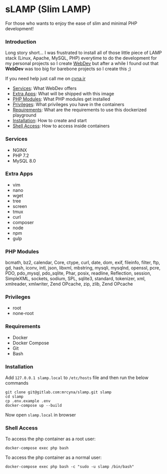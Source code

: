 # sLAMP (Slim LAMP)
For those who wants to enjoy the ease of slim and minimal PHP development!

### Introduction
Long story short... I was frustrated to install all of those little piece of LAMP stack (Linux, Apache, MySQL, PHP) everytime to do the development for my personal projects so I create [WebDev](https://gitlab.com/mrcyna/webdev) but after a while I found out that **WebDev** was too big for barebone projects so I create this ;)

If you need help just call me on [cyna.ir](https://cyna.ir)

- [Services](#services): What WebDev offers
- [Extra Apps](#extra-apps): What will be shipped with this image
- [PHP Modules](#php-modules): What PHP modules get installed 
- [Privileges](#privileges): What privileges you have in the containers
- [Requirements](#requirements): What are the requirements to use this dockerized playground
- [Installation](#installation): How to create and start
- [Shell Access](#shell-access): How to access inside containers

### Services
- NGINX
- PHP 7.2
- MySQL 8.0

### Extra Apps
- vim
- nano
- wget
- tree
- screen
- tmux
- curl
- composer
- node
- npm
- gulp

### PHP Modules
bcmath, bz2, calendar, Core, ctype, curl, date, dom, exif, fileinfo, filter, ftp, gd, hash, iconv, intl, json, libxml, mbstring, mysqli, mysqlnd, openssl, pcre, PDO, pdo_mysql, pdo_sqlite, Phar, posix, readline, Reflection, session, SimpleXML, sockets, sodium, SPL, sqlite3, standard, tokenizer, xml, xmlreader, xmlwriter, Zend OPcache, zip, zlib, Zend OPcache


### Privileges
- root
- none-root

### Requirements
- Docker
- Docker Compose
- Git
- Bash

### Installation
Add ```127.0.0.1 slamp.local``` to ```/etc/hosts``` file and then run the below commands
```
git clone git@gitlab.com:mrcyna/slamp.git slamp
cd slamp
cp .env.example .env
docker-compose up --build
```
Now open ```slamp.local``` in browser

### Shell Access
To access the php container as a root user:
```
docker-compose exec php bash
```

To access the php container as a normal user:
```
docker-compose exec php bash -c "sudo -u slamp /bin/bash"
```